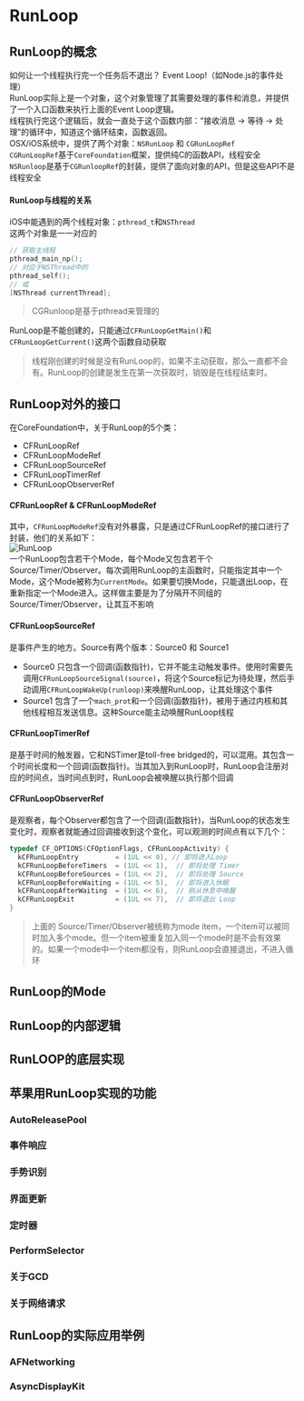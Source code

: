 # RunLoop
## RunLoop的概念
如何让一个线程执行完一个任务后不退出？ Event Loop!（如Node.js的事件处理）  
RunLoop实际上是一个对象，这个对象管理了其需要处理的事件和消息，并提供了一个入口函数来执行上面的Event Loop逻辑。  
线程执行完这个逻辑后，就会一直处于这个函数内部：“接收消息 -> 等待 -> 处理”的循环中，知道这个循环结束，函数返回。   
OSX/iOS系统中，提供了两个对象：`NSRunLoop` 和 `CGRunLoopRef`  
`CGRunLoopRef`基于`CoreFoundation`框架，提供纯C的函数API，线程安全  
`NSRunloop`是基于`CGRunloopRef`的封装，提供了面向对象的API，但是这些API不是线程安全  

#### RunLoop与线程的关系
iOS中能遇到的两个线程对象：`pthread_t`和`NSThread`  
这两个对象是一一对应的  
```objective-c
// 获取主线程
pthread_main_np();
// 对应于NSThread中的
pthread_self();
// 或
[NSThread currentThread];
```
> CGRunloop是基于pthread来管理的

RunLoop是不能创建的，只能通过`CFRunLoopGetMain()`和`CFRunLoopGetCurrent()`这两个函数自动获取  
> 线程刚创建的时候是没有RunLoop的，如果不主动获取，那么一直都不会有。RunLoop的创建是发生在第一次获取时，销毁是在线程结束时。  


## RunLoop对外的接口
在CoreFoundation中，关于RunLoop的5个类：  
- CFRunLoopRef  
- CFRunLoopModeRef  
- CFRunLoopSourceRef  
- CFRunLoopTimerRef  
- CFRunLoopObserverRef  

#### CFRunLoopRef  & CFRunLoopModeRef  
其中，`CFRunLoopModeRef`没有对外暴露，只是通过CFRunLoopRef的接口进行了封装，他们的关系如下：  
![RunLoop](http://cc.cocimg.com/api/uploads/20150528/1432798883604537.png)  
一个RunLoop包含若干个Mode，每个Mode又包含若干个Source/Timer/Observer。每次调用RunLoop的主函数时，只能指定其中一个Mode，这个Mode被称为`CurrentMode`。如果要切换Mode，只能退出Loop，在重新指定一个Mode进入。这样做主要是为了分隔开不同组的Source/Timer/Observer，让其互不影响  

#### CFRunLoopSourceRef
是事件产生的地方。Source有两个版本：Source0 和 Source1  
- Source0 只包含一个回调(函数指针)，它并不能主动触发事件。使用时需要先调用`CFRunLoopSourceSignal(source)`，将这个Source标记为待处理，然后手动调用`CFRunLoopWakeUp(runloop)`来唤醒RunLoop，让其处理这个事件  
- Source1 包含了一个`mach_prot`和一个回调(函数指针)，被用于通过内核和其他线程相互发送信息。这种Source能主动唤醒RunLoop线程  

#### CFRunLoopTimerRef  
是基于时间的触发器，它和NSTimer是toll-free bridged的，可以混用。其包含一个时间长度和一个回调(函数指针)。当其加入到RunLoop时，RunLoop会注册对应的时间点，当时间点到时，RunLoop会被唤醒以执行那个回调  

#### CFRunLoopObserverRef
是观察者，每个Observer都包含了一个回调(函数指针)，当RunLoop的状态发生变化时，观察者就能通过回调接收到这个变化，可以观测的时间点有以下几个：  
```objective-c
typedef CF_OPTIONS(CFOptionFlags, CFRunLoopActivity) {
  kCFRunLoopEntry         = (1UL << 0), // 即将进入Loop
  kCFRunLoopBeforeTimers  = (1UL << 1),  // 即将处理 Timer
  kCFRunLoopBeforeSources = (1UL << 2),  // 即将处理 Source
  kCFRunLoopBeforeWaiting = (1UL << 5),  // 即将进入休眠
  kCFRunLoopAfterWaiting  = (1UL << 6),  // 刚从休息中唤醒
  kCFRunLoopExit          = (1UL << 7),  // 即将退出 Loop
}
```
> 上面的 Source/Timer/Observer被统称为mode item，一个item可以被同时加入多个mode。但一个item被重复加入同一个mode时是不会有效果的。如果一个mode中一个item都没有，则RunLoop会直接退出，不进入循环  



## RunLoop的Mode

## RunLoop的内部逻辑

## RunLOOP的底层实现

## 苹果用RunLoop实现的功能
### AutoReleasePool

### 事件响应

### 手势识别

### 界面更新

### 定时器

### PerformSelector

### 关于GCD

### 关于网络请求

## RunLoop的实际应用举例
### AFNetworking

### AsyncDisplayKit
